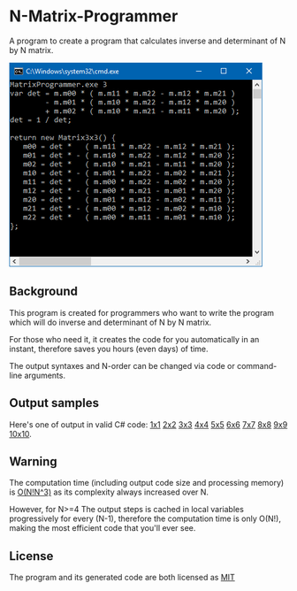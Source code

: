 # N-Matrix-Programmer
A program to create a program that calculates inverse and determinant of N by N matrix.

![Screenshot](Info/Screenshot.png)

## Background

This program is created for programmers who want to write the program which will do inverse and determinant of N by N matrix.

For those who need it, it creates the code for you automatically in an instant, therefore saves you hours (even days) of time.

The output syntaxes and N-order can be changed via code or command-line arguments.

## Output samples
Here's one of output in valid C# code: [1x1](Info/Matrix_1x1.txt) [2x2](Info/Matrix_2x2.txt) [3x3](Info/Matrix_3x3.txt) [4x4](Info/Matrix_4x4.txt) [5x5](Info/Matrix_5x5.txt) [6x6](Info/Matrix_6x6.txt) [7x7](Info/Matrix_7x7.txt) [8x8](Info/Matrix_8x8.txt) [9x9](Info/Matrix_9x9.txt) [10x10](Info/Matrix_10x10.txt).

## Warning
The computation time (including output code size and processing memory) is [O(N!N^3)](http://www.cg.info.hiroshima-cu.ac.jp/~miyazaki/knowledge/teche23.html) as its complexity always increased over N.

However, for N>=4 The output steps is cached in local variables progressively for every (N-1), therefore the computation time is only O(N!), making the most efficient code that you'll ever see.

## License
The program and its generated code are both licensed as [MIT](LICENSE)
